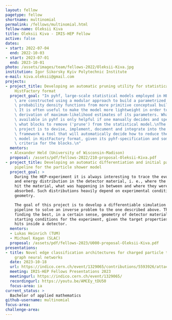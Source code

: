 ```yaml
---
layout: fellow
pagetype: fellow
shortname: multinomial
permalink: /fellows/multinomial.html
fellow-name: Oleksii Kiva
title: Oleksii Kiva - IRIS-HEP Fellow
active: false
dates:
- start: 2022-07-04
  end: 2022-10-03
- start: 2023-07-01
  end: 2023-10-01
photo: /assets/images/team/fellows-2022/Oleksii-Kiva.jpg
institution: Igor Sikorsky Kyiv Polytechnic Institute
e-mail: kiva.oleksii@gmail.com
projects:
- project_title: Developing an automatic pruning utility for statistical models in
    HistFactory format
  project_goal: "In pyhf, large-scale statistical models employed in HEP experiments\
    \ are constructed using a modular approach to build a parametrized family of complex\
    \ probability density functions from more primitive conceptual building blocks.\
    \ It is often useful to make the model more lightweight in order to speed-up the\
    \ derivation of maximum-likelihood estimates of its parameters. What's already\
    \ available in pyhf is only helpful if one manually decides and specifies exactly\
    \ what blocks to remove ('prune') from the statistical model.\nThe goal of this\
    \ project is to devise, implement, document and integrate into the pyhf library\
    \ framework a tool that will automatically decide how to reduce the statistical\
    \ model in HistFactory format, given its pyhf-specification and some \u2018pruning\u2019\
    \ criteria for the blocks.\n"
  mentors:
  - Alexander Held (University of Wisconsin-Madison)
  proposal: /assets/pdf/fellows-2022/210-proposal-Oleksii-Kiva.pdf
- project_title: Developing an automatic differentiation and initial parameters optimisation
    pipeline for the particle shower model
  project_goal: >
    During the HEP-experiment it is always interesting to trace the evolution of particle
    and energy distribution in the detector material, i. e., where the particles initially
    hit the material, what was happening in between and where they were eventually
    absorbed. Such distributions heavily depend on experimental conditions like detector
    geometry.

    The goal of this project is to develop a differentiable simulation and optimization
    pipeline to solve an inverse problem to the one described above. The problem of
    finding the best, in a certain sense, geometry of detector material and optimal
    starting conditions for the experiment, given the target properties of particle
    hits inside a detector.
  mentors:
  - Lukas Heinrich (TUM)
  - Michael Kagan (SLAC)
  proposal: /assets/pdf/fellows-2023/U000-proposal-Oleksii-Kiva.pdf
presentations:
- title: Novel edge classification architectures for charged particle tracking with
    graph neural networks
  date: 2023-10-18
  url: https://indico.cern.ch/event/1329065/contributions/5593926/attachments/2735176/4759084/Iris-hep%20presentation.pdf
  meeting: IRIS-HEP Fellows Presentations 2023
  meetingurl: https://indico.cern.ch/event/1329065/
  recordingurl: https://youtu.be/AMCEy_tDU50
  focus-area: ia
current_status: >
  Bachelor of applied mathematics
github-username: multinomial
focus-area:
challenge-area:
---
```

